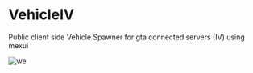 # VehicleIV
Public client side Vehicle Spawner for gta connected servers (IV) using mexui


![we](https://github.com/user-attachments/assets/6d950782-d94a-4129-b8ca-90abb7af3e85)
